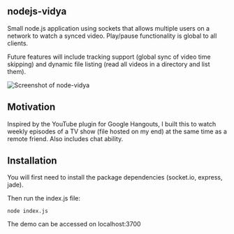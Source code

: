 ## nodejs-vidya

Small node.js application using sockets that allows multiple users on a network to watch a synced video. Play/pause functionality is global to all clients.

Future features will include tracking support (global sync of video time skipping) and dynamic file listing (read all videos in a directory and list them).

![Screenshot of node-vidya](http://adrianshatte.com/img/nodevidya.png)

## Motivation

Inspired by the YouTube plugin for Google Hangouts, I built this to watch weekly episodes of a TV show (file hosted on my end) at the same time as a remote friend. Also includes chat ability.  

## Installation

You will first need to install the package dependencies (socket.io, express, jade).

Then run the index.js file:

    node index.js

The demo can be accessed on localhost:3700
